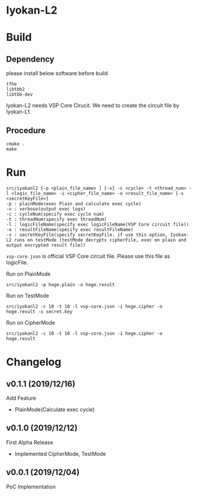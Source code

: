# Iyokan-L2

# Build
## Dependency
please install below software before build
```
tfhe
libtbb2
libtbb-dev
```

Iyokan-L2 needs VSP Core Cirucit. We need to create the circuit file by Iyokan-L1.
## Procedure
```
cmake .
make
```

# Run
```
src/iyokanl2 [-p <plain_file_name> ] [-v] -c <cycle> -t <thread_num> -l <logic_file_name> -i <cipher_file_name> -o <result_file_name> [-s <secretKeyFile>]
-p : plainMode(exec Plain and calculate exec cycle)
-v : verbose(output exec logs)
-c : cycleNum(specify exec cycle num)
-t : threadNum(specify exec threadNum)
-l : logicFileName(specify exec logicFileName(VSP Core circuit file))
-o : resultFileName(specify exec resultFileName)
-s : secretKeyFile(specify secretKeyFile. if use this option, Iyokan-L2 runs on testMode (testMode decrypts cipherFile, exec on plain and output encrypted result file))
```

`vsp-core.json` is official VSP Core circuit file. Please use this file as logicFile.

Run on PlainMode
```
src/iyokanl2 -p hoge.plain -o hoge.result
```

Run on TestMode
```
src/iyokanl2 -c 10 -t 10 -l vsp-core.json -i hoge.cipher -o hoge.result -s secret.key
```

Run on CipherMode
```
src/iyokanl2 -c 10 -t 10 -l vsp-core.json -i hoge.cipher -o hoge.result
```

# Changelog

## v0.1.1 (2019/12/16)
Add Feature
- PlainMode(Calculate exec cycle)

## v0.1.0 (2019/12/12)
First Alpha Release
- Implemented CipherMode, TestMode

## v0.0.1 (2019/12/04)
PoC Implementation

